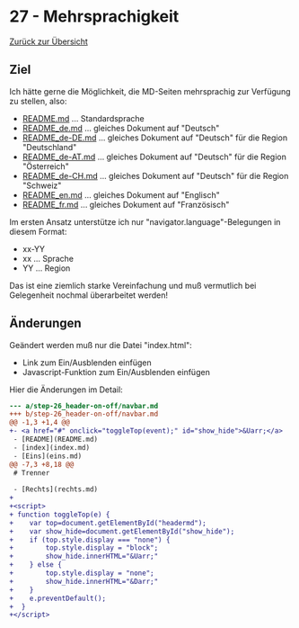 27 - Mehrsprachigkeit
=====================

[Zurück zur Übersicht][MAIN]

Ziel
----

Ich hätte gerne die Möglichkeit, die MD-Seiten
mehrsprachig zur Verfügung zu stellen, also:

- [README.md](README.md) ... Standardsprache
- [README_de.md](README_de.md) ... gleiches Dokument auf "Deutsch"
- [README_de-DE.md](README_de-DE.md) ... gleiches Dokument auf "Deutsch" für die Region "Deutschland"
- [README_de-AT.md](README_de-AT.md) ... gleiches Dokument auf "Deutsch" für die Region "Österreich"
- [README_de-CH.md](README_de-CH.md) ... gleiches Dokument auf "Deutsch" für die Region "Schweiz"
- [README_en.md](README_en.md) ... gleiches Dokument auf "Englisch"
- [README_fr.md](README_fr.md) ... gleiches Dokument auf "Französisch"

Im ersten Ansatz unterstütze ich nur "navigator.language"-Belegungen in diesem Format:

- xx-YY
- xx ... Sprache
- YY ... Region

Das ist eine ziemlich starke Vereinfachung und muß vermutlich bei Gelegenheit nochmal überarbeitet werden!

Änderungen
----------

Geändert werden muß nur die Datei "index.html":

- Link zum Ein/Ausblenden einfügen
- Javascript-Funktion zum Ein/Ausblenden einfügen

Hier die Änderungen im Detail:

```diff
--- a/step-26_header-on-off/navbar.md
+++ b/step-26_header-on-off/navbar.md
@@ -1,3 +1,4 @@
+- <a href="#" onclick="toggleTop(event);" id="show_hide">&Uarr;</a>
 - [README](README.md)
 - [index](index.md)
 - [Eins](eins.md)
@@ -7,3 +8,18 @@
 # Trenner
 
 - [Rechts](rechts.md)
+
+<script>
+ function toggleTop(e) {
+    var top=document.getElementById("headermd");
+    var show_hide=document.getElementById("show_hide");
+    if (top.style.display === "none") {
+        top.style.display = "block";
+        show_hide.innerHTML="&Uarr;"
+    } else {
+        top.style.display = "none";
+        show_hide.innerHTML="&Darr;"
+    }
+    e.preventDefault();
+  }
+</script>
```

[MAIN]:  ../README.md

